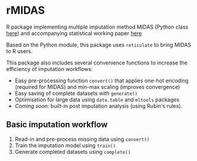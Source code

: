 # rMIDAS
R package implementing multiple imputation method MIDAS (Python class [here](https://github.com/ranjitlall/MIDAS)) and accompanying statistical working paper [here](https://doi.org/10.33774/apsa-2020-3tk40-v3)

Based on the Python module, this package uses `reticulate` to bring MIDAS to R users.

This package also includes several convenience functions to increase the efficiency of imputation workflows:

* Easy pre-processing function `convert()` that applies one-hot encoding (required for MIDAS) and min-max scaling (improves convergence)
* Easy saving of complete datasets with `generate()`
* Optimisation for large data using `data.table` and `mltools` packages
* *Coming soon:* built-in post imputation analysis (using Rubin's rules).

## Basic imputation workflow

1. Read-in and pre-process missing data using `convert()`
2. Train the imputation model using `train()`
3. Generate completed datasets using `complete()`